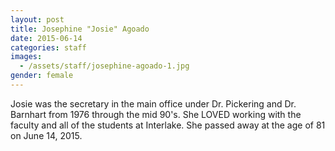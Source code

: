 ```yaml
---
layout: post
title: Josephine "Josie" Agoado
date: 2015-06-14
categories: staff
images:
  - /assets/staff/josephine-agoado-1.jpg
gender: female
---
```

Josie was the secretary in the main office under Dr. Pickering and Dr. Barnhart from 1976 through the mid 90's.  She LOVED working with the faculty and all of the students at Interlake.  She passed away at the age of 81 on June 14, 2015.
